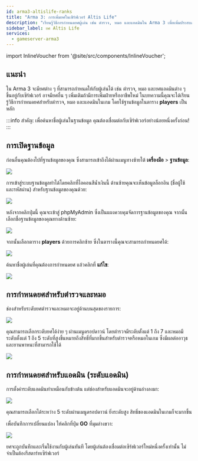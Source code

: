 ```yaml
---
id: arma3-altislife-ranks
title: "Arma 3: การเพิ่มยศในเซิร์ฟเวอร์ Altis Life"
description: "เรียนรู้วิธีการกำหนดยศผู้เล่น เช่น ตำรวจ, หมอ และแอดมินใน Arma 3 เพื่อเพิ่มประสบการณ์การเล่นและบทบาทในเซิร์ฟเวอร์ → เรียนรู้เพิ่มเติมตอนนี้"
sidebar_label: ยศ Altis Life
services:
  - gameserver-arma3
---
```


import InlineVoucher from '@site/src/components/InlineVoucher';

## แนะนำ

ใน Arma 3 จะมียศต่าง ๆ ที่สามารถกำหนดให้กับผู้เล่นได้ เช่น ตำรวจ, หมอ และยศแอดมินต่าง ๆ
ขึ้นอยู่กับเซิร์ฟเวอร์ อาจมียศอื่น ๆ เพิ่มเติมถ้ามีการเพิ่มฝ่ายหรืออาชีพใหม่
ในบทความนี้คุณจะได้เรียนรู้วิธีการกำหนดยศสำหรับตำรวจ, หมอ และแอดมินในเกม โดยใช้ฐานข้อมูลในตาราง **players** เป็นหลัก

:::info
สำคัญ: เพื่อค้นหาชื่อผู้เล่นในฐานข้อมูล คุณต้องเชื่อมต่อกับเซิร์ฟเวอร์อย่างน้อยหนึ่งครั้งก่อน!
:::

<InlineVoucher />

## การเปิดฐานข้อมูล

ก่อนอื่นคุณต้องไปที่ฐานข้อมูลของคุณ ซึ่งสามารถเข้าถึงได้ผ่านเมนูทางซ้ายใต้ **เครื่องมือ** > **ฐานข้อมูล**:

![](https://screensaver01.zap-hosting.com/index.php/s/Y8mZZ7JCNqr9zZM/preview)

การเข้าสู่ระบบฐานข้อมูลทำได้โดยคลิกที่ไอคอนสีน้ำเงินนี้ ด้านซ้ายคุณจะเห็นข้อมูลล็อกอิน (ชื่อผู้ใช้และรหัสผ่าน) สำหรับฐานข้อมูลของคุณด้วย:

![](https://screensaver01.zap-hosting.com/index.php/s/3tta9MQ5XcdZk98/preview)

หลังจากคลิกปุ่มนี้ คุณจะเข้าสู่ phpMyAdmin ซึ่งเป็นแผงควบคุมจัดการฐานข้อมูลของคุณ
จากนั้นเลือกชื่อฐานข้อมูลของคุณทางด้านซ้าย:

![](https://screensaver01.zap-hosting.com/index.php/s/YfTpyoXmArbtBwb/preview)

จากนั้นเลือกตาราง **players** ด้วยการคลิกซ้าย ซึ่งในตารางนี้คุณจะสามารถกำหนดยศได้:


![](https://screensaver01.zap-hosting.com/index.php/s/A643Ds2LFjFCzba/preview)

ค้นหาชื่อผู้เล่นที่คุณต้องการกำหนดยศ แล้วคลิกที่ **แก้ไข**:

![](https://screensaver01.zap-hosting.com/index.php/s/KrnpZMyeiL8YXAm/preview)


## การกำหนดยศสำหรับตำรวจและหมอ


ช่องสำหรับระดับยศตำรวจและหมอจะอยู่ด้านบนสุดของรายการ:

![](https://screensaver01.zap-hosting.com/index.php/s/z5KoxwqHf7XMcFd/preview)

คุณสามารถเลือกระดับยศได้ง่าย ๆ ผ่านเมนูดรอปดาวน์ โดยตำรวจมีระดับตั้งแต่ 1 ถึง 7 และหมอมีระดับตั้งแต่ 1 ถึง 5
ระดับที่สูงขึ้นหมายถึงสิทธิ์ที่มากขึ้นสำหรับตำรวจหรือหมอในเกม ซึ่งมีผลต่ออาวุธและยานพาหนะที่สามารถใช้ได้

![](https://screensaver01.zap-hosting.com/index.php/s/bKr4MHNy5LYnWYr/preview)


## การกำหนดยศสำหรับแอดมิน (ระดับแอดมิน)

การตั้งค่าระดับแอดมินทำเหมือนกับข้างต้น แต่ช่องสำหรับแอดมินจะอยู่ด้านล่างลงมา:

![](https://screensaver01.zap-hosting.com/index.php/s/fc5G93bWkdW7nAj/preview)

คุณสามารถเลือกได้ระหว่าง 5 ระดับผ่านเมนูดรอปดาวน์ ยิ่งระดับสูง สิทธิ์ของแอดมินในเกมก็จะมากขึ้น


เพื่อบันทึกการเปลี่ยนแปลง ให้คลิกที่ปุ่ม **GO** ที่มุมล่างขวา:

![](https://screensaver01.zap-hosting.com/index.php/s/y85Zwq3J8zM9sFi/preview)

ยศจะถูกบันทึกและเริ่มใช้งานกับผู้เล่นทันที โดยผู้เล่นต้องเชื่อมต่อเซิร์ฟเวอร์ใหม่หนึ่งครั้งเท่านั้น ไม่จำเป็นต้องรีสตาร์ทเซิร์ฟเวอร์

<InlineVoucher />